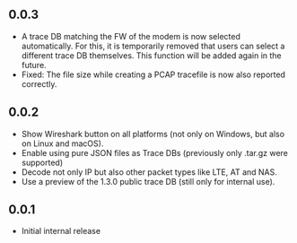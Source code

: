 ## 0.0.3
- A trace DB matching the FW of the modem is now selected automatically.
  For this, it is temporarily removed that users can select a different
  trace DB themselves. This function will be added again in the future.
- Fixed: The file size while creating a PCAP tracefile is now also reported correctly.

## 0.0.2
- Show Wireshark button on all platforms (not only on Windows, but also
  on Linux and macOS).
- Enable using pure JSON files as Trace DBs (previously only .tar.gz were supported)
- Decode not only IP but also other packet types like LTE, AT and NAS.
- Use a preview of the 1.3.0 public trace DB (still only for internal use).

## 0.0.1
- Initial internal release
